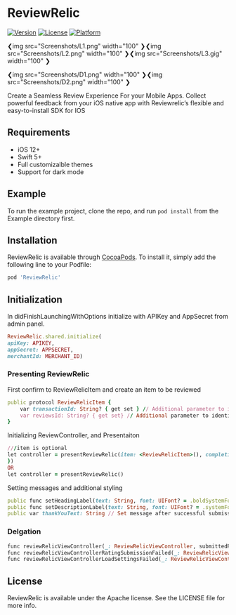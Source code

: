 # ReviewRelic

[![Version](https://img.shields.io/cocoapods/v/ReviewRelic.svg?style=flat)](https://cocoapods.org/pods/ReviewRelic)
[![License](https://img.shields.io/cocoapods/l/ReviewRelic.svg?style=flat)](https://cocoapods.org/pods/ReviewRelic)
[![Platform](https://img.shields.io/cocoapods/p/ReviewRelic.svg?style=flat)](https://cocoapods.org/pods/ReviewRelic)


❮img src="Screenshots/L1.png" width="100" ❯❮img src="Screenshots/L2.png" width="100" ❯❮img src="Screenshots/L3.gig" width="100" ❯

❮img src="Screenshots/D1.png" width="100" ❯❮img src="Screenshots/D2.png" width="100" ❯

Create a Seamless Review Experience For your Mobile Apps. Collect powerful feedback from your iOS native app with Reviewrelic’s flexible and easy-to-install SDK for IOS

## Requirements

- iOS 12+
- Swift 5+
- Full customizalble themes
- Support for dark mode

## Example

To run the example project, clone the repo, and run `pod install` from the Example directory first.

## Installation

ReviewRelic is available through [CocoaPods](https://cocoapods.org). To install
it, simply add the following line to your Podfile:

```ruby
pod 'ReviewRelic'
```

## Initialization
In didFinishLaunchingWithOptions initialize with APIKey and AppSecret from admin panel.
```ruby
ReviewRelic.shared.initialize(
apiKey: APIKEY, 
appSecret: APPSECRET,
merchantId: MERCHANT_ID)
```

### Presenting ReviewRelic

First confirm to ReviewRelicItem and create an item to be reviewed
```ruby
public protocol ReviewRelicItem {
    var transactionId: String? { get set } // Additional parameter to identify transaction
    var reviewsId: String? { get set} // Additional parameter to identify application user
}
```

Initializing ReviewController, and Presentaiton 
```ruby
///item is optional
let controller = presentReviewRelic(item: <ReviewRelicItem>(), completion: {
})
OR
let controller = presentReviewRelic()
```
Setting messages and additional styling
```ruby
public func setHeadingLabel(text: String, font: UIFont? = .boldSystemFont(ofSize: 14), textColor: UIColor? = .darkText) {
public func setDescriptionLabel(text: String, font: UIFont? = .systemFont(ofSize: 14), textColor: UIColor? = .darkText) {
public var thankYouText: String // Set message after successful submission
```
### Delgation

```ruby
func reviewRelicViewController(_: ReviewRelicViewController, submittedReviewRating data: ReviewRelic.Transaction)
func reviewRelicViewControllerRatingSubmissionFailed(_: ReviewRelicViewController)
func reviewRelicViewControllerLoadSettingsFailed(_: ReviewRelicViewController)
```

## License

ReviewRelic is available under the Apache license. See the LICENSE file for more info.
